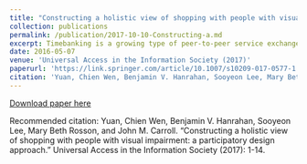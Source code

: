 ```yaml
---
title: "Constructing a holistic view of shopping with people with visual impairment: a participatory design approach"
collection: publications
permalink: /publication/2017-10-10-Constructing-a.md
excerpt: Timebanking is a growing type of peer-to-peer service exchange, but is hampered by the effort of finding good transaction partners. We seek to reduce this effort by using a Matching Algorithm for Service Transactions (MAST). MAST matches transaction partners in terms of similarity of interests and complementarity of abilities and needs. We present an experiment involving data and participants from a real timebanking network, that evaluates the acceptability of MAST, and shows that such an algorithm can retrieve matches that are subjectively better than matches based on matching the category of people’s historical offers or requests to the category of a current transaction request.
date: 2016-05-07
venue: 'Universal Access in the Information Society (2017)'
paperurl: 'https://link.springer.com/article/10.1007/s10209-017-0577-1'
citation: 'Yuan, Chien Wen, Benjamin V. Hanrahan, Sooyeon Lee, Mary Beth Rosson, and John M. Carroll. “Constructing a holistic view of shopping with people with visual impairment: a participatory design approach.” Universal Access in the Information Society (2017): 1-14.'
---
```


[Download paper here](https://link.springer.com/article/10.1007/s10209-017-0577-1)

Recommended citation: Yuan, Chien Wen, Benjamin V. Hanrahan, Sooyeon Lee, Mary Beth Rosson, and John M. Carroll. “Constructing a holistic view of shopping with people with visual impairment: a participatory design approach.” Universal Access in the Information Society (2017): 1-14.
